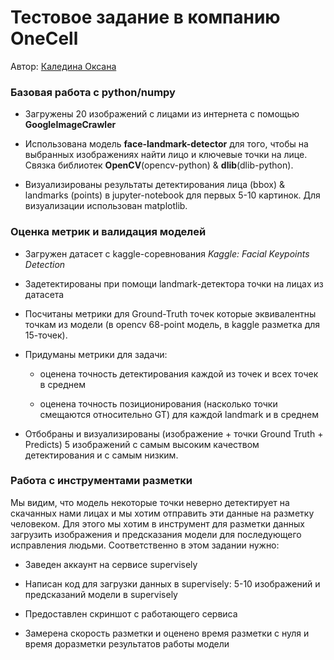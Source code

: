 # Тестовое задание в компанию OneCell

Автор: [Каледина Оксана](https://t.me/oks_x)

### Базовая работа с python/numpy

- Загружены 20 изображений с лицами из интернета с помощью **GoogleImageCrawler**

- Использована модель **face-landmark-detector** для того, чтобы на выбранных изображениях найти лицо и ключевые точки на лице. Связка библиотек **OpenCV**(opencv-python) & **dlib**(dlib-python). 

- Визуализированы результаты детектирования лица (bbox) & landmarks (points) в jupyter-notebook для первых 5-10 картинок. Для визуализации использован matplotlib.


### Оценка метрик и валидация моделей

- Загружен датасет с kaggle-соревнования *Kaggle: Facial Keypoints Detection*

- Задетектированы при помощи landmark-детектора точки на лицах из датасета

- Посчитаны метрики для Ground-Truth точек которые эквивалентны точкам из модели (в opencv 68-point модель, в kaggle разметка для 15-точек).

 - Придуманы метрики для задачи:

    - оценена точность детектирования каждой из точек и всех точек в среднем

    - оценена точность позиционирования (насколько точки смещаются относительно GT) для каждой landmark и в среднем

- Отбобраны и визуализированы (изображение + точки Ground Truth + Predicts) 5 изображений с самым высоким качеством детектирования и с самым низким.


### Работа с инструментами разметки

Мы видим, что модель некоторые точки неверно детектирует на скачанных нами лицах и мы хотим отправить эти данные на разметку человеком. Для этого мы хотим в инструмент для разметки данных загрузить изображения и предсказания модели для последующего исправления людьми. Соответственно в этом задании нужно:

- Заведен аккаунт на сервисе supervisely

- Написан код для загрузки данных в supervisely:
5-10 изображений и предсказаний модели в supervisely 

- Предоставлен скриншот с работающего сервиса

- Замерена скорость разметки и оценено время разметки с нуля и время доразметки результатов работы модели
